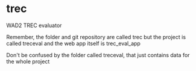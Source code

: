 # trec
WAD2 TREC evaluator

Remember, the folder and git repository are called trec but the project is called treceval
and the web app itself is trec_eval_app

Don't be confused by the folder called treceval, that just contains data for the whole project